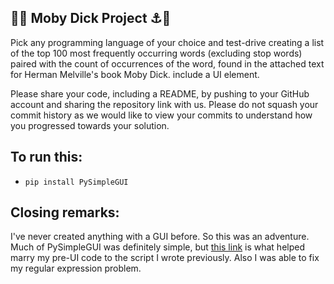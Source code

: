 ## 🌊⛵ Moby Dick Project ⚓🐋

Pick any programming language of your choice and test-drive creating a list of the top 100 most frequently occurring words (excluding stop words) paired with the count of occurrences of the word, found in the attached text for Herman Melville's book Moby Dick. include a UI element.

Please share your code, including a README, by pushing to your GitHub account and sharing the repository link with us.  Please do not squash your commit history as we would like to view your commits to understand how you progressed towards your solution.

## To run this:

* `pip install PySimpleGUI`

## Closing remarks:

I've never created anything with a GUI before. So this was an adventure. Much of PySimpleGUI was definitely simple, but [this link](https://github.com/PySimpleGUI/PySimpleGUI/issues/907) is what helped marry my pre-UI code to the script I wrote previously. Also I was able to fix my regular expression problem.

